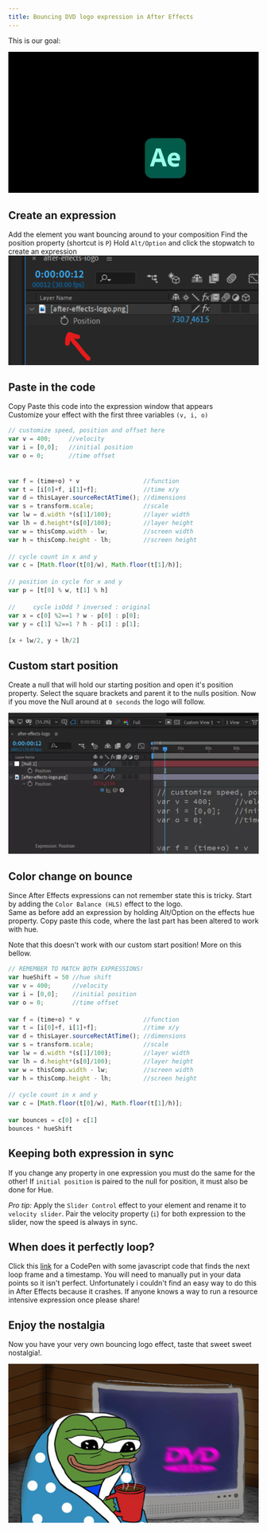 ```yaml
---
title: Bouncing DVD logo expression in After Effects
---
```


This is our goal:

![](ae-dvd-bounce-expression/ae-bouncing.webp)


## Create an expression

Add the element you want bouncing around to your composition
Find the position property (shortcut is `P`)
Hold `Alt/Option` and click the stopwatch to create an expression
![](ae-dvd-bounce-expression/stopwatch.png)

## Paste in the code
Copy Paste this code into the expression window that appears  
Customize your effect with the first three variables `(v, i, o)`

```javascript
// customize speed, position and offset here
var v = 400;     //velocity
var i = [0,0];   //initial position
var o = 0;       //time offset


var f = (time+o) * v                  //function
var t = [i[0]+f, i[1]+f];             //time x/y
var d = thisLayer.sourceRectAtTime(); //dimensions
var s = transform.scale;              //scale
var lw = d.width *(s[1]/100);         //layer width
var lh = d.height*(s[0]/100);         //layer height
var w = thisComp.width - lw;          //screen width
var h = thisComp.height - lh;         //screen height

// cycle count in x and y
var c = [Math.floor(t[0]/w), Math.floor(t[1]/h)];

// position in cycle for x and y
var p = [t[0] % w, t[1] % h]

//     cycle isOdd ? inversed : original      
var x = c[0] %2==1 ? w - p[0] : p[0];
var y = c[1] %2==1 ? h - p[1] : p[1];

[x + lw/2, y + lh/2]
```

## Custom start position

Create a null that will hold our starting position and open it's position property.
Select the square brackets and parent it to the nulls position.
Now if you move the Null around at `0 seconds` the logo will follow.


![](ae-dvd-bounce-expression/initial-position.webp)


## Color change on bounce
Since After Effects expressions can not remember state this is tricky.
Start by adding the `Color Balance (HLS)` effect to the logo.  
Same as before add an expression by holding Alt/Option on the effects hue property.
Copy paste this code, where the last part has been altered to work with hue.

Note that this doesn't work with our custom start position! More on this bellow.

```javascript
// REMEMBER TO MATCH BOTH EXPRESSIONS! 
var hueShift = 50 //hue shift
var v = 400;      //velocity
var i = [0,0];    //initial position
var o = 0;        //time offset

var f = (time+o) * v                  //function
var t = [i[0]+f, i[1]+f];             //time x/y
var d = thisLayer.sourceRectAtTime(); //dimensions
var s = transform.scale;              //scale
var lw = d.width *(s[1]/100);         //layer width
var lh = d.height*(s[0]/100);         //layer height
var w = thisComp.width - lw;          //screen width
var h = thisComp.height - lh;         //screen height

// cycle count in x and y
var c = [Math.floor(t[0]/w), Math.floor(t[1]/h)];

var bounces = c[0] + c[1]
bounces * hueShift
```

## Keeping both expression in sync
If you change any property in one expression you must do the same for the other!
If `initial position` is paired to the null for position, it must also be done for Hue.

*Pro tip:*
Apply the `Slider Control` effect to your element and rename it to `velocity slider`.
Pair the velocity property (`i`) for both expression to the slider, now the speed is always in sync.

## When does it perfectly loop?
Click this [link](https://codepen.io/jesper-hustad/pen/LYQpWEL?editors=0010) for a CodePen with some javascript code that finds the next loop frame and a timestamp. You will need to manually put in your data points so it isn't perfect. Unfortunately i couldn't find an easy way to do this in After Effects because it crashes. If anyone knows a way to run a resource intensive expression once please share!  


## Enjoy the nostalgia
Now you have your very own bouncing logo effect, taste that sweet sweet nostalgia!.

![](ae-dvd-bounce-expression/cozy-pepe.png)


